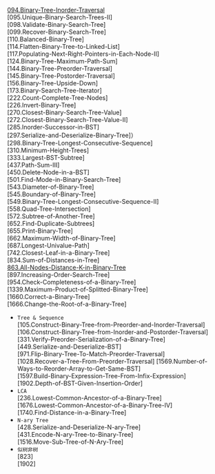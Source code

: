 [094.Binary-Tree-Inorder-Traversal](https://github.com/wyzhang421/leetcode/tree/master/Tree/094.Binary-Tree-Inorder-Traversal)   
[095.Unique-Binary-Search-Trees-II]   
[098.Validate-Binary-Search-Tree]   
[099.Recover-Binary-Search-Tree]   
[110.Balanced-Binary-Tree]   
[114.Flatten-Binary-Tree-to-Linked-List]  
[117.Populating-Next-Right-Pointers-in-Each-Node-II]    
[124.Binary-Tree-Maximum-Path-Sum]   
[144.Binary-Tree-Preorder-Traversal]  
[145.Binary-Tree-Postorder-Traversal]  
[156.Binary-Tree-Upside-Down]   
[173.Binary-Search-Tree-Iterator]   
[222.Count-Complete-Tree-Nodes]   
[226.Invert-Binary-Tree]    
[270.Closest-Binary-Search-Tree-Value]       
[272.Closest-Binary-Search-Tree-Value-II]   
[285.Inorder-Successor-in-BST]    
[297.Serialize-and-Deserialize-Binary-Tree]）  
[298.Binary-Tree-Longest-Consecutive-Sequence]   
[310.Minimum-Height-Trees]   
[333.Largest-BST-Subtree]    
[437.Path-Sum-III]   
[450.Delete-Node-in-a-BST]    
[501.Find-Mode-in-Binary-Search-Tree]     
[543.Diameter-of-Binary-Tree]    
[545.Boundary-of-Binary-Tree]     
[549.Binary-Tree-Longest-Consecutive-Sequence-II]   
[558.Quad-Tree-Intersection]    
[572.Subtree-of-Another-Tree]   
[652.Find-Duplicate-Subtrees]   
[655.Print-Binary-Tree]   
[662.Maximum-Width-of-Binary-Tree]   
[687.Longest-Univalue-Path]    
[742.Closest-Leaf-in-a-Binary-Tree]    
[834.Sum-of-Distances-in-Tree]     
[863.All-Nodes-Distance-K-in-Binary-Tree](https://github.com/wyzhang421/leetcode/tree/master/Tree/863.All-Nodes-Distance-K-in-Binary-Tree)   
[897.Increasing-Order-Search-Tree]  
[954.Check-Completeness-of-a-Binary-Tree]    
[1339.Maximum-Product-of-Splitted-Binary-Tree]   
[1660.Correct-a-Binary-Tree]  
[1666.Change-the-Root-of-a-Binary-Tree]    
* ``Tree & Sequence``    
[105.Construct-Binary-Tree-from-Preorder-and-Inorder-Traversal]  
[106.Construct-Binary-Tree-from-Inorder-and-Postorder-Traversal]    
[331.Verify-Preorder-Serialization-of-a-Binary-Tree]   
[449.Serialize-and-Deserialize-BST]   
[971.Flip-Binary-Tree-To-Match-Preorder-Traversal]  
[1028.Recover-a-Tree-From-Preorder-Traversal] 
[1569.Number-of-Ways-to-Reorder-Array-to-Get-Same-BST]  
[1597.Build-Binary-Expression-Tree-From-Infix-Expression]  
[1902.Depth-of-BST-Given-Insertion-Order]   
* ``LCA``    
[236.Lowest-Common-Ancestor-of-a-Binary-Tree]     
[1676.Lowest-Common-Ancestor-of-a-Binary-Tree-IV]  
[1740.Find-Distance-in-a-Binary-Tree]  
* ``N-ary Tree``    
[428.Serialize-and-Deserialize-N-ary-Tree]  
[431.Encode-N-ary-Tree-to-Binary-Tree]  
[1516.Move-Sub-Tree-of-N-Ary-Tree]  
* ``似树非树``    
[823]    
[1902]